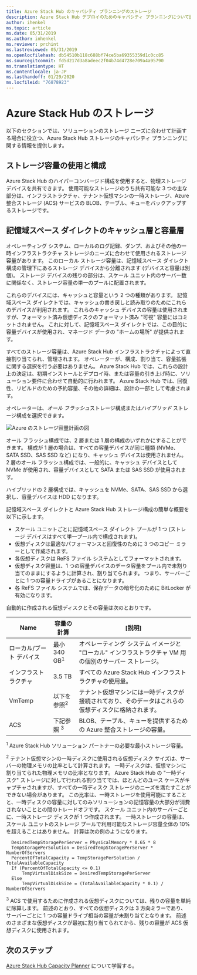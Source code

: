 ```yaml
---
title: Azure Stack Hub のキャパシティ プランニングのストレージ
description: Azure Stack Hub デプロイのためのキャパシティ プランニングについて説明します。
author: ihenkel
ms.topic: article
ms.date: 05/31/2019
ms.author: inhenkel
ms.reviewer: prchint
ms.lastreviewed: 05/31/2019
ms.openlocfilehash: db54510b118c688bf74ce5ba69355359d1c0cc85
ms.sourcegitcommit: fd5d217d3a8adeec2f04b74d4728e709a4a95790
ms.translationtype: HT
ms.contentlocale: ja-JP
ms.lasthandoff: 01/29/2020
ms.locfileid: "76878923"
---
```

# <a name="azure-stack-hub-storage"></a>Azure Stack Hub のストレージ

以下のセクションでは、ソリューションのストレージ ニーズに合わせて計画する場合に役立つ、Azure Stack Hub ストレージのキャパシティ プランニングに関する情報を提供します。

## <a name="uses-and-organization-of-storage-capacity"></a>ストレージ容量の使用と構成
Azure Stack Hub のハイパーコンバージド構成を使用すると、物理ストレージ デバイスを共有できます。 使用可能なストレージのうち共有可能な 3 つの主な部分は、インフラストラクチャ、テナント仮想マシンの一時ストレージ、Azure 整合ストレージ (ACS) サービスの BLOB、テーブル、キューをバックアップするストレージです。

## <a name="storage-spaces-direct-cache-and-capacity-tiers"></a>記憶域スペース ダイレクトのキャッシュ層と容量層
オペレーティング システム、ローカルのログ記録、ダンプ、およびその他の一時インフラストラクチャ ストレージのニーズに合わせて使用されるストレージ容量があります。 このローカル ストレージ容量は、記憶域スペース ダイレクト構成の管理下にあるストレージ デバイスから分離されます (デバイスと容量は別個)。 ストレージ デバイスの残りの部分は、スケール ユニット内のサーバー数に関係なく、ストレージ容量の単一のプールに配置されます。

これらのデバイスには、キャッシュと容量という 2 つの種類があります。 記憶域スペース ダイレクトでは、キャッシュの書き戻しと読み取りのためにこれらのデバイスが利用されます。 これらのキャッシュ デバイスの容量は使用されますが、フォーマット済み仮想ディスクのフォーマット済み "可視" 容量にはコミットされません。 これに対して、記憶域スペース ダイレクトでは、この目的に容量デバイスが使用され、マネージド データの "ホームの場所" が提供されます。

すべてのストレージ容量は、Azure Stack Hub インフラストラクチャによって直接割り当てられ、管理されます。 オペレーターが、構成、割り当て、容量拡張に関する選択を行う必要はありません。 Azure Stack Hub では、これらの設計上の決定は、初期インストールとデプロイ時、または容量の引き上げ時に、ソリューション要件に合わせて自動的に行われます。 Azure Stack Hub では、回復性、リビルドのための予約容量、その他の詳細は、設計の一部として考慮されます。 

オペレーターは、*オール フラッシュ*ストレージ構成または*ハイブリッド* ストレージ構成を選択できます。

![Azure のストレージ容量計画の図](media/azure-stack-capacity-planning/storage.png)

オール フラッシュ構成では、2 層または 1 層の構成のいずれかにすることができます。 構成が 1 層の場合は、すべての容量デバイスが同じ種類 (NVMe、SATA SSD、SAS SSD など) になり、キャッシュ デバイスは使用されません。 2 層のオール フラッシュ構成では、一般的に、キャッシュ デバイスとして NVMe が使用され、容量デバイスとして SATA または SAS SSD が使用されます。

ハイブリッドの 2 層構成では、キャッシュを NVMe、SATA、SAS SSD から選択し、容量デバイスは HDD になります。 

記憶域スペース ダイレクトと Azure Stack Hub ストレージ構成の簡単な概要を以下に示します。
- スケール ユニットごとに記憶域スペース ダイレクト プールが 1 つ (ストレージ デバイスはすべて単一プール内で構成されます)。
- 仮想ディスクは最適なパフォーマンスと回復性のために 3 つのコピー ミラーとして作成されます。
- 各仮想ディスクは ReFS ファイル システムとしてフォーマットされます。
- 仮想ディスク容量は、1 つの容量デバイスのデータ容量をプール内で未割り当てのままにするように計算され、割り当てられます。 つまり、サーバーごとに 1 つの容量ドライブがあることになります。
- 各 ReFS ファイル システムでは、保存データの暗号化のために BitLocker が有効になります。 

自動的に作成される仮想ディスクとその容量は次のとおりです。

|Name|容量の計算|[説明]|
|-----|-----|-----|
|ローカル/ブート デバイス|最小 340 GB<sup>1</sup>|オペレーティング システム イメージと "ローカル" インフラストラクチャ VM 用の個別のサーバー ストレージ。|
|インフラストラクチャ|3.5 TB|すべての Azure Stack Hub インフラストラクチャの使用量。|
|VmTemp|以下を参照<sup>2</sup>|テナント仮想マシンには一時ディスクが接続されており、そのデータはこれらの仮想ディスクに格納されます。|
|ACS|下記参照 <sup>3</sup>|BLOB、テーブル、キューを提供するための Azure 整合ストレージの容量。|

<sup>1</sup> Azure Stack Hub ソリューション パートナーの必要な最小ストレージ容量。

<sup>2</sup> テナント仮想マシンの一時ディスクに使用される仮想ディスク サイズは、サーバーの物理メモリの比率として計算されます。 一時ディスクは、仮想マシンに割り当てられた物理メモリの比率となります。 Azure Stack Hub の "一時ディスク" ストレージに対して行われる割り当てでは、ほとんどのユース ケースがキャプチャされますが、すべての一時ディスク ストレージのニーズを満たすことができない場合があります。 この比率は、一時ストレージを使用可能にすることと、一時ディスクの容量に対してのみソリューションの記憶容量の大部分が消費されないこととの間のトレードオフです。 スケール ユニット内のサーバーごとに、一時ストレージ ディスクが 1 つ作成されます。 一時ストレージの容量は、スケール ユニットのストレージ プールで利用可能なストレージ容量全体の 10% を超えることはありません。 計算は次の例のようになります。

```
  DesiredTempStoragePerServer = PhysicalMemory * 0.65 * 8
  TempStoragePerSolution = DesiredTempStoragePerServer * NumberOfServers
  PercentOfTotalCapacity = TempStoragePerSolution / TotalAvailableCapacity
  If (PercentOfTotalCapacity <= 0.1)
      TempVirtualDiskSize = DesiredTempStoragePerServer
  Else
      TempVirtualDiskSize = (TotalAvailableCapacity * 0.1) / NumberOfServers
```

<sup>3</sup> ACS で使用するために作成される仮想ディスクについては、残りの容量を単純に除算します。 前述のとおり、すべての仮想ディスクは 3 方向ミラーであり、サーバーごとに 1 つの容量ドライブ相当の容量が未割り当てとなります。 前述のさまざまな仮想ディスクが最初に割り当てられてから、残りの容量が ACS 仮想ディスクに使用されます。


## <a name="next-steps"></a>次のステップ
[Azure Stack Hub Capacity Planner](azure-stack-capacity-planner.md) について学習する。
